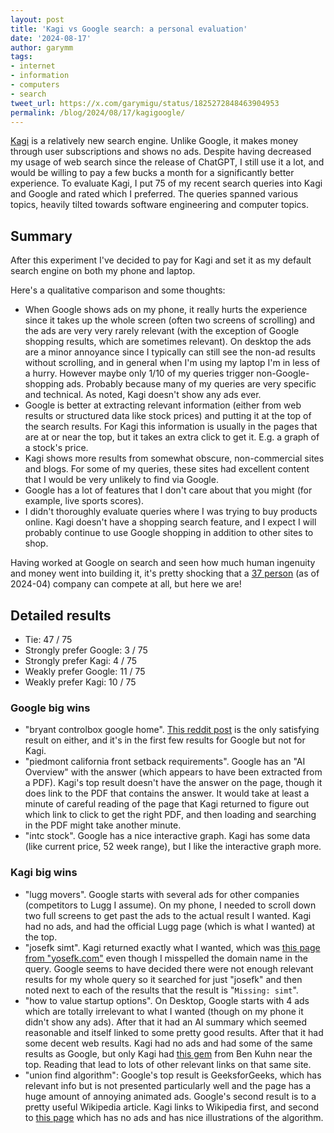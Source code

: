 ```yaml
---
layout: post
title: 'Kagi vs Google search: a personal evaluation'
date: '2024-08-17'
author: garymm
tags:
- internet
- information
- computers
- search
tweet_url: https://x.com/garymigu/status/1825272848463904953
permalink: /blog/2024/08/17/kagigoogle/
---
```


[Kagi](https://kagi.com) is a relatively new search engine. Unlike Google, it makes money through user subscriptions and shows no ads.
Despite having decreased my usage of web search since the release of ChatGPT, I still use it a lot, and would be willing to pay a few
bucks a month for a significantly better experience. To evaluate Kagi, I put 75 of my recent search queries into Kagi and Google and rated
which I preferred. The queries spanned various topics, heavily tilted towards software engineering and computer topics.

## Summary

After this experiment I've decided to pay for Kagi and set it as my default search engine on both my phone and laptop.

Here's a qualitative comparison and some thoughts:

* When Google shows ads on my phone, it really hurts the experience since it takes up the whole screen (often two screens of scrolling) and the ads are very very rarely relevant (with the exception of Google shopping results, which are sometimes relevant). On desktop the ads are a minor annoyance since I typically can still see the non-ad results without scrolling, and in general when I'm using my laptop I'm in less of a hurry. However maybe only 1/10 of my queries trigger non-Google-shopping ads. Probably because many of my queries are very specific and technical. As noted, Kagi doesn't show any ads ever.
* Google is better at extracting relevant information (either from web results or structured data like stock prices) and putting it at the top of the search results. For Kagi this information is usually in the pages that are at or near the top, but it takes an extra click to get it. E.g. a graph of a stock's price.
* Kagi shows more results from somewhat obscure, non-commercial sites and blogs. For some of my queries, these sites had excellent content that I would be very unlikely to find via Google.
* Google has a lot of features that I don't care about that you might (for example, live sports scores).
* I didn't thoroughly evaluate queries where I was trying to buy products online. Kagi doesn't have a shopping search feature, and I expect I will probably continue to use Google shopping in addition to other sites to shop.

Having worked at Google on search and seen how much human ingenuity and money went into building it, it's pretty shocking
that a [37 person](https://blog.kagi.com/what-is-next-for-kagi) (as of 2024-04) company can compete at all, but here we are!


## Detailed results

* Tie: 47 / 75
* Strongly prefer Google: 3 / 75
* Strongly prefer Kagi: 4 / 75
* Weakly prefer Google: 11 / 75
* Weakly prefer Kagi: 10 / 75

### Google big wins

* "bryant controlbox google home". [This reddit post](https://www.reddit.com/r/smarthome/comments/j32rkz/bryant_evolution_connex_connect_talking_to_other/) is the only satisfying result on either, and it's in the first few results for Google but not for Kagi.
* "piedmont california front setback requirements". Google has an "AI Overview" with the answer (which appears to have been extracted from a PDF). Kagi's top result doesn't have the answer on the page, though it does link to the PDF that contains the answer. It would take at least a minute of careful reading of the page that Kagi returned to figure out which link to click to get the right PDF, and then loading and searching in the PDF might take another minute.
* "intc stock". Google has a nice interactive graph. Kagi has some data (like current price, 52 week range), but I like the interactive graph more.


### Kagi big wins

* "lugg movers". Google starts with several ads for other companies (competitors to Lugg I assume). On my phone, I needed to scroll down two full screens to get past the ads to the actual result I wanted. Kagi had no ads, and had the official Lugg page (which is what I wanted) at the top.
* "josefk simt". Kagi returned exactly what I wanted, which was [this page from "yosefk.com"](https://yosefk.com/blog/simd-simt-smt-parallelism-in-nvidia-gpus.html) even though I misspelled the domain name in the query. Google seems to have decided there were not enough relevant results for my whole query so it searched for just "josefk" and then noted next to each of the results that the result is "`Missing: simt`".
* "how to value startup options". On Desktop, Google starts with 4 ads which are totally irrelevant to what I wanted (though on my phone it didn't show any ads). After that it had an AI summary which seemed reasonable and itself linked to some pretty good results. After that it had some decent web results. Kagi had no ads and had some of the same results as Google, but only Kagi had [this gem](https://www.benkuhn.net/optopt/) from Ben Kuhn near the top. Reading that lead to lots of other relevant links on that same site.
* "union find algorithm": Google's top result is GeeksforGeeks, which has relevant info but is not presented particularly well and the page has a huge amount of annoying animated ads. Google's second result is to a pretty useful Wikipedia article. Kagi links to Wikipedia first, and second to [this page](https://labuladong.gitbook.io/algo-en/iv.-high-frequency-interview-problem/union-find-explanation) which has no ads and has nice illustrations of the algorithm.


